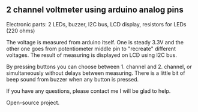 ## 2 channel voltmeter using arduino analog pins

Electronic parts: 2 LEDs, buzzer, I2C bus, LCD display, resistors for LEDs (220 ohms)

The voltage is measured from arduino itself. 
One is steady 3.3V and the other one goes from potentiometer middle pin to "recreate" different voltages. 
The result of measuring is displayed on LCD using I2C bus.

By pressing buttons you can choose between 1. channel and 2. channel, or simultaneously without delays between measuring.
There is a little bit of beep sound from buzzer when any button is pressed.

If you have any questions, please contact me I will be glad to help.

Open-source project.
